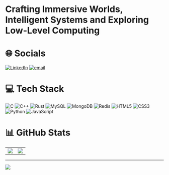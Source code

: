 # Crafting Immersive Worlds, Intelligent Systems and Exploring Low-Level Computing

# 🌐 Socials
[![LinkedIn](https://img.shields.io/badge/LinkedIn-%230077B5.svg?logo=linkedin&logoColor=white)](https://linkedin.com/in/https://www.linkedin.com/in/rezwan-rahman-95aa13330/) [![email](https://img.shields.io/badge/Email-D14836?logo=gmail&logoColor=white)](mailto:crimsoncaelum@proton.me) 

# 💻 Tech Stack
![C](https://img.shields.io/badge/c-%2300599C.svg?style=for-the-badge&logo=c&logoColor=white) ![C++](https://img.shields.io/badge/c++-%2300599C.svg?style=for-the-badge&logo=c%2B%2B&logoColor=white) ![Rust](https://img.shields.io/badge/rust-%23000000.svg?style=for-the-badge&logo=rust&logoColor=white) ![MySQL](https://img.shields.io/badge/mysql-4479A1.svg?style=for-the-badge&logo=mysql&logoColor=white) ![MongoDB](https://img.shields.io/badge/MongoDB-%234ea94b.svg?style=for-the-badge&logo=mongodb&logoColor=white) ![Redis](https://img.shields.io/badge/redis-%23DD0031.svg?style=for-the-badge&logo=redis&logoColor=white) ![HTML5](https://img.shields.io/badge/html5-%23E34F26.svg?style=for-the-badge&logo=html5&logoColor=white) ![CSS3](https://img.shields.io/badge/css3-%231572B6.svg?style=for-the-badge&logo=css3&logoColor=white) ![Python](https://img.shields.io/badge/python-3670A0?style=for-the-badge&logo=python&logoColor=ffdd54) ![JavaScript](https://img.shields.io/badge/javascript-%23323330.svg?style=for-the-badge&logo=javascript&logoColor=%23F7DF1E)
# 📊 GitHub Stats
<table>
  <tr>
    <td>
      <img src="https://github-readme-stats.vercel.app/api?username=crimson-rain&theme=dark&hide_border=false&include_all_commits=true&count_private=true"/>
    </td>
    <td>
      <img src="https://github-readme-streak-stats.herokuapp.com/?user=crimson-rain&theme=dark&hide_border=false"/>
    </td>
  </tr>
</table>

---
[![](https://visitcount.itsvg.in/api?id=crimson-rain&icon=0&color=4)](https://visitcount.itsvg.in)

<!-- Proudly created with GPRM ( https://gprm.itsvg.in ) -->
